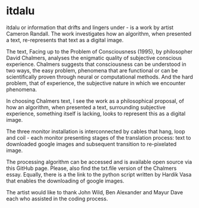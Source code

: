 # itdalu
itdalu or information that drifts and lingers under - is a work by artist Cameron Randall. The work investigates how an algorithm, when presented a text, re-represents that text as a digital image.

The text, Facing up to the Problem of Consciousness (1995), by philosopher David Chalmers, analyses the enigmatic quality of subjective conscious experience. Chalmers suggests that consciousness can be understood in two ways, the easy problem, phenomena that are functional or can be scientifically proven through neural or computational methods. And the hard problem, that of experience, the subjective nature in which we encounter phenomena.

In choosing Chalmers text, I see the work as a philosophical proposal, of how an algorithm, when presented a text, surrounding subjective experience, something itself is lacking, looks to represent this as a digital image. 

The three monitor installation is interconnected by cables that hang, loop and coil - each monitor presenting stages of the translation process: text to downloaded google images and subsequent transition to re-pixelated image.

The processing algorithm can be accessed and is available open source via this GitHub page. Please, also find the txt.file version of the Chalmers essay. Equally, there is a the link to the python script written by Hardik Vasa that enables the downloading of google images.

The artist would like to thank John Wild, Ben Alexander and Mayur Dave each who assisted in the coding process.

